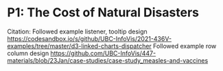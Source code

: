 # P1: The Cost of Natural Disasters

Citation:
Followed example listener, tooltip design https://codesandbox.io/s/github/UBC-InfoVis/2021-436V-examples/tree/master/d3-linked-charts-dispatcher
Followed example row column design https://github.com/UBC-InfoVis/447-materials/blob/23Jan/case-studies/case-study_measles-and-vaccines